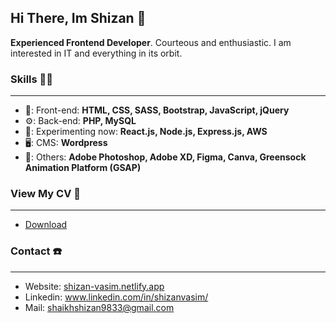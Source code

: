 <h2 style="display: flex;align-items:center; gap: 1rem;">
	Hi There, Im Shizan 👋
</h2>

**Experienced Frontend Developer**.
Courteous and enthusiastic.
I am interested in IT and everything in its orbit.


<h3 style="display: flex;align-items:center; gap: 1rem;">Skills 👨‍💻 </h3>

------------


- 📰: Front-end: **HTML, CSS, SASS, Bootstrap, JavaScript, jQuery**
- ⚙️: Back-end: **PHP, MySQL**
- 🔧: Experimenting now: **React.js, Node.js, Express.js, AWS**
- 🖥️: CMS: **Wordpress**
- 🤔: Others: **Adobe Photoshop, Adobe XD, Figma, Canva, Greensock Animation Platform (GSAP)**


<h3 style="display: flex;align-items:center; gap: 1rem;">View My CV  📃 </h3>


------------



- <a href="https://drive.google.com/file/d/1zNPBQJzsC-RPieRRGgURIzDGf_svxDge/view" target="_blank">Download</a>



<h3 style="display: flex;align-items:center; gap: 1rem;">Contact ☎️ </h3>


------------



- Website:  <a href="https://shizan-vasim.netlify.app/">shizan-vasim.netlify.app</a>
- Linkedin:  <a href="https://www.linkedin.com/in/shizanvasim">www.linkedin.com/in/shizanvasim/</a>
- Mail:  <a href="mailto:shaikhshizan9833@gmail.com">shaikhshizan9833@gmail.com</a>
